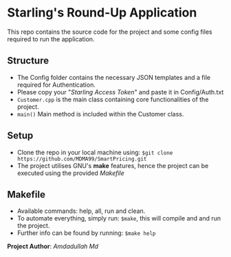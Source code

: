 # Starling's Round-Up Application
This repo contains the source code for the project and some config files required to run the application.

## Structure 
- The Config folder contains the necessary JSON templates and a file required for Authentication.
- Please copy your "*Starling Access Token*" and paste it in Config/Auth.txt
- `Customer.cpp` is the main class containing core functionalities of the project.  
- `main()` Main method is included within the Customer class. 

## Setup
- Clone the repo in your local machine using: `$git clone https://github.com/MDMA99/SmartPricing.git`
- The project utilises GNU's **make** features, hence the project can be executed using the provided *Makefile*

## Makefile
- Available commands: help, all, run and clean.
- To automate everything, simply run: `$make`, this will compile and and run the project.
- Further info can be found by running: `$make help`

**Project Author**: *Amdadullah Md*